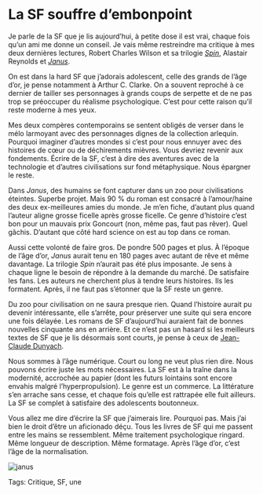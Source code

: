 # La SF souffre d’embonpoint

Je parle de la SF que je lis aujourd’hui, à petite dose il est vrai, chaque fois qu’un ami me donne un conseil. Je vais même restreindre ma critique à mes deux dernières lectures, Robert Charles Wilson et sa trilogie [*Spin*](http://fr.wikipedia.org/wiki/Spin_(roman)), Alastair Reynolds et [*Janus*](http://fr.wikipedia.org/wiki/Janus_(roman)).

On est dans la hard SF que j’adorais adolescent, celle des grands de l’âge d’or, je pense notamment à Arthur C. Clarke. On a souvent reproché à ce dernier de tailler ses personnages à grands coups de serpette et de ne pas trop se préoccuper du réalisme psychologique. C’est pour cette raison qu’il reste moderne à mes yeux.

Mes deux compères contemporains se sentent obligés de verser dans le mélo larmoyant avec des personnages dignes de la collection arlequin. Pourquoi imaginer d’autres mondes si c’est pour nous ennuyer avec des histoires de cœur ou de déchirements mièvres. Vous devriez revenir aux fondements. Écrire de la SF, c’est à dire des aventures avec de la technologie et d’autres civilisations sur fond métaphysique. Nous épargner le reste.

Dans *Janus*, des humains se font capturer dans un zoo pour civilisations éteintes. Superbe projet. Mais 90 % du roman est consacré à l’amour/haine des deux ex-meilleures amies du monde. Je m’en fiche, d’autant plus quand l’auteur aligne grosse ficelle après grosse ficelle. Ce genre d’histoire c’est bon pour un mauvais prix Goncourt (non, même pas, faut pas rêver). Quel gâchis. D’autant que côté hard science on est au top dans ce roman.

Aussi cette volonté de faire gros. De pondre 500 pages et plus. À l’époque de l’âge d’or, *Janus* aurait tenu en 180 pages avec autant de rêve et même davantage. La trilogie *Spin* n’aurait pas été plus imposante. Je sens à chaque ligne le besoin de répondre à la demande du marché. De satisfaire les fans. Les auteurs ne cherchent plus à tendre leurs histoires. Ils les formatent. Après, il ne faut pas s’étonner que la SF reste un genre.

Du zoo pour civilisation on ne saura presque rien. Quand l’histoire aurait pu devenir intéressante, elle s’arrête, pour préserver une suite qui sera encore une fois délayée. Les romans de SF d’aujourd’hui auraient fait de bonnes nouvelles cinquante ans en arrière. Et ce n’est pas un hasard si les meilleurs textes de SF que je lis désormais sont courts, je pense à ceux de [Jean-Claude Dunyach](http://fr.wikipedia.org/wiki/Jean-Claude_Dunyach).

Nous sommes à l’âge numérique. Court ou long ne veut plus rien dire. Nous pouvons écrire juste les mots nécessaires. La SF est à la traîne dans la modernité, accrochée au papier (dont les futurs lointains sont encore envahis malgré l’hyperpropulsion). Le genre est un commerce. La littérature s’en arrache sans cesse, et chaque fois qu’elle est rattrapée elle fuit ailleurs. La SF se complet à satisfaire des adolescents boutonneux.

Vous allez me dire d’écrire la SF que j’aimerais lire. Pourquoi pas. Mais j’ai bien le droit d’être un aficionado déçu. Tous les livres de SF qui me passent entre les mains se ressemblent. Même traitement psychologique ringard. Même longueur de description. Même formatage. Après l’âge d’or, c’est l’âge de la normalisation.

![janus](http://blog.tcrouzet.comhttps://tcrouzet.com/images_tc/2014/03/janus.jpg)



Tags: Critique, SF, une